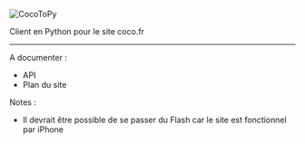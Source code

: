 ![CocoToPy](https://my.mixtape.moe/ydggui.svg)

Client en Python pour le site coco.fr

***

A documenter :
* API
* Plan du site

Notes :
* Il devrait être possible de se passer du Flash car le site est fonctionnel par iPhone
